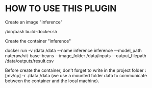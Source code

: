 # HOW TO USE THIS PLUGIN

Create an image "inference"

/bin/bash build-docker.sh 

Create the container "inference"

docker run -v /data:/data --name inference inference --model_path nateraw/vit-base-beans --image_folder /data/inputs --output_filepath /data/outputs/result.csv

Before create the container, don't forget to write in the project folder :
[mv/cp] -r ./data /data 
(we use a mounted folder data to communicate between the container and the local machine). 
